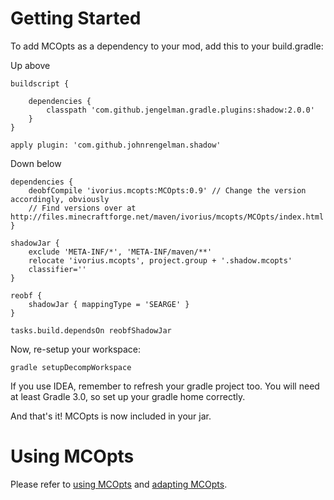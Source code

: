 # Getting Started

To add MCOpts as a dependency to your mod, add this to your build.gradle:

Up above

    buildscript {

        dependencies {
            classpath 'com.github.jengelman.gradle.plugins:shadow:2.0.0'
        }
    }

    apply plugin: 'com.github.johnrengelman.shadow'

Down below

    dependencies {
        deobfCompile 'ivorius.mcopts:MCOpts:0.9' // Change the version accordingly, obviously
        // Find versions over at http://files.minecraftforge.net/maven/ivorius/mcopts/MCOpts/index.html
    }

    shadowJar {
        exclude 'META-INF/*', 'META-INF/maven/**'
        relocate 'ivorius.mcopts', project.group + '.shadow.mcopts'
        classifier=''
    }

    reobf {
        shadowJar { mappingType = 'SEARGE' }
    }

    tasks.build.dependsOn reobfShadowJar

Now, re-setup your workspace:

    gradle setupDecompWorkspace
    
If you use IDEA, remember to refresh your gradle project too. You will need at least Gradle 3.0, so set up your gradle home correctly.

And that's it! MCOpts is now included in your jar.

# Using MCOpts

Please refer to [using MCOpts](https://github.com/Ivorforce/MCOpts/wiki/Using-MCOpts) and [adapting MCOpts](https://github.com/Ivorforce/MCOpts/wiki/Adapting-MCOpts).
